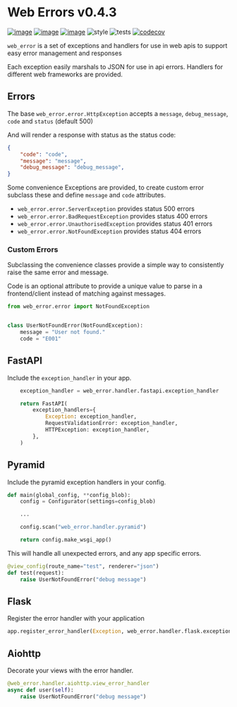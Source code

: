 # Web Errors v0.4.3
[![image](https://img.shields.io/pypi/v/web_error.svg)](https://pypi.org/project/web_error/)
[![image](https://img.shields.io/pypi/l/web_error.svg)](https://pypi.org/project/web_error/)
[![image](https://img.shields.io/pypi/pyversions/web_error.svg)](https://pypi.org/project/web_error/)
![style](https://github.com/EdgyEdgemond/web-error/workflows/style/badge.svg)
![tests](https://github.com/EdgyEdgemond/web-error/workflows/tests/badge.svg)
[![codecov](https://codecov.io/gh/EdgyEdgemond/web-error/branch/master/graph/badge.svg)](https://codecov.io/gh/EdgyEdgemond/web-error)

`web_error` is a set of exceptions and handlers for use in web apis to support easy error management and responses

Each exception easily marshals to JSON for use in api errors. Handlers for different web frameworks are provided.


## Errors

The base `web_error.error.HttpException` accepts a `message`, `debug_message`, `code` and `status` (default 500)

And will render a response with status as the status code:

```json
{
    "code": "code",
    "message": "message",
    "debug_message": "debug_message",
}
```

Some convenience Exceptions are provided, to create custom error subclass these
and define `message` and `code` attributes.

* `web_error.error.ServerException` provides status 500 errors
* `web_error.error.BadRequestException` provides status 400 errors
* `web_error.error.UnauthorisedException` provides status 401 errors
* `web_error.error.NotFoundException` provides status 404 errors

### Custom Errors

Subclassing the convenience classes provide a simple way to consistently raise the same error
and message.

Code is an optional attribute to provide a unique value to parse in a frontend/client instead of
matching against messages.

```python
from web_error.error import NotFoundException


class UserNotFoundError(NotFoundException):
    message = "User not found."
    code = "E001"
```


## FastAPI

Include the `exception_handler` in your app.

```python
    exception_handler = web_error.handler.fastapi.exception_handler

    return FastAPI(
        exception_handlers={
            Exception: exception_handler,
            RequestValidationError: exception_handler,
            HTTPException: exception_handler,
        },
    )
```
## Pyramid

Include the pyramid exception handlers in your config.

```python
def main(global_config, **config_blob):
    config = Configurator(settings=config_blob)

    ...

    config.scan("web_error.handler.pyramid")

    return config.make_wsgi_app()
```

This will handle all unexpected errors, and any app specific errors.

```python
@view_config(route_name="test", renderer="json")
def test(request):
    raise UserNotFoundError("debug message")
```


## Flask

Register the error handler with your application

```python
app.register_error_handler(Exception, web_error.handler.flask.exception_handler)
```

## Aiohttp

Decorate your views with the error handler.

```python
@web_error.handler.aiohttp.view_error_handler
async def user(self):
    raise UserNotFoundError("debug message")
```
